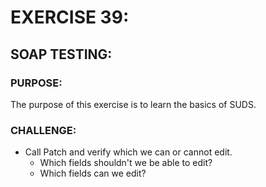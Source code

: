 # EXERCISE 39:
## SOAP TESTING:
### PURPOSE:
The purpose of this exercise is to learn the basics of SUDS.

### CHALLENGE:
- Call Patch and verify which we can or cannot edit.
  - Which fields shouldn't we be able to edit?
  - Which fields can we edit?
